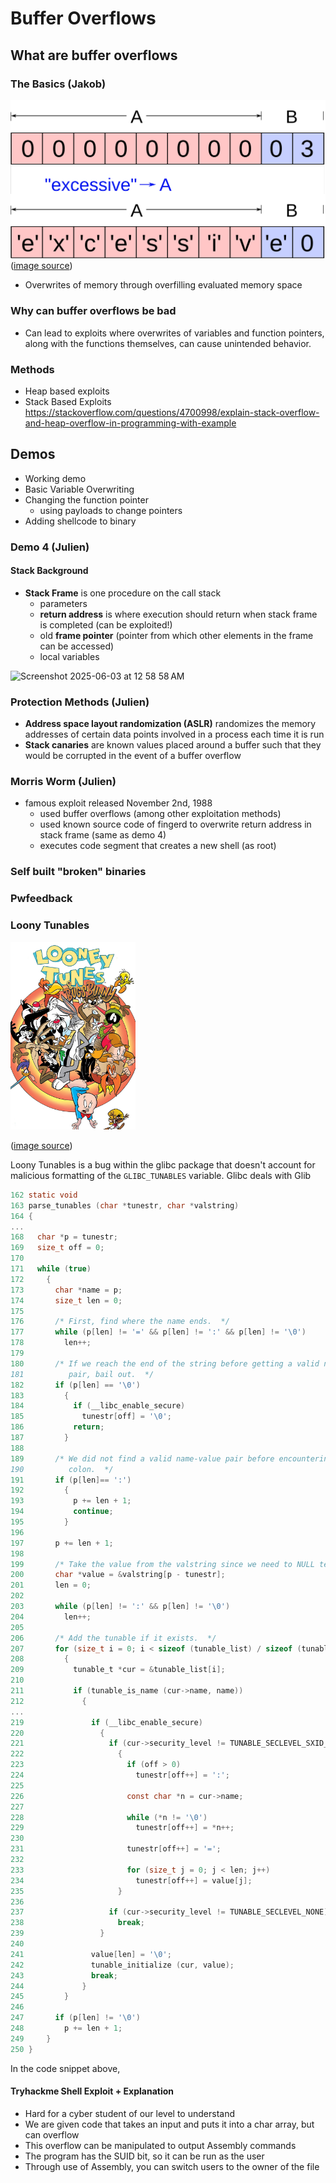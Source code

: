 # Buffer Overflows

## What are buffer overflows

### The Basics (Jakob)

![Buffer Overflow Introductory](figures/BufferOverflowIntroductory.png)
([image source](https://en.wikipedia.org/wiki/Buffer_overflow))

- Overwrites of memory through overfilling evaluated memory space

### Why can buffer overflows be bad

- Can lead to exploits where overwrites of variables and function pointers, along with the functions themselves, can cause unintended behavior.

### Methods

- Heap based exploits
- Stack Based Exploits 
https://stackoverflow.com/questions/4700998/explain-stack-overflow-and-heap-overflow-in-programming-with-example 

## Demos

- Working demo
- Basic Variable Overwriting
- Changing the function pointer
    - using payloads to change pointers
- Adding shellcode to binary

### Demo 4 (Julien)
#### Stack Background ####
- **Stack Frame** is one procedure on the call stack
  - parameters
  - **return address** is where execution should return when stack frame is completed (can be exploited!)
  - old **frame pointer** (pointer from which other elements in the frame can be accessed)
  - local variables
<img width="480" alt="Screenshot 2025-06-03 at 12 58 58 AM" src="https://github.com/user-attachments/assets/26003099-52c0-4365-a1f6-ca16e9dd5d81" />

### Protection Methods (Julien)

- **Address space layout randomization (ASLR)** randomizes the memory addresses of certain data points involved in a process each time it is run
- **Stack canaries** are known values placed around a buffer such that they would be corrupted in the event of a buffer overflow

### Morris Worm (Julien)

- famous exploit released November 2nd, 1988
    - used buffer overflows (among other exploitation methods)
    - used known source code of fingerd to overwrite return address in stack frame (same as demo 4)
    - executes code segment that creates a new shell (as root)

### Self built "broken" binaries

### Pwfeedback

### Loony Tunables

<img src="figures/LooneyTunes.png" alt="drawing" width="200"/>

([image source](https://www.imdb.com/title/tt8543208/))

Loony Tunables is a bug within the glibc package that doesn't account for malicious formatting of the `GLIBC_TUNABLES` variable. Glibc deals with Glib

```c
162 static void
163 parse_tunables (char *tunestr, char *valstring)
164 {
...
168   char *p = tunestr;
169   size_t off = 0;
170 
171   while (true)
172     {
173       char *name = p;
174       size_t len = 0;
175 
176       /* First, find where the name ends.  */
177       while (p[len] != '=' && p[len] != ':' && p[len] != '\0')
178         len++;
179 
180       /* If we reach the end of the string before getting a valid name-value
181          pair, bail out.  */
182       if (p[len] == '\0')
183         {
184           if (__libc_enable_secure)
185             tunestr[off] = '\0';
186           return;
187         }
188 
189       /* We did not find a valid name-value pair before encountering the
190          colon.  */
191       if (p[len]== ':')
192         {
193           p += len + 1;
194           continue;
195         }
196 
197       p += len + 1;
198 
199       /* Take the value from the valstring since we need to NULL terminate it.  */
200       char *value = &valstring[p - tunestr];
201       len = 0;
202 
203       while (p[len] != ':' && p[len] != '\0')
204         len++;
205 
206       /* Add the tunable if it exists.  */
207       for (size_t i = 0; i < sizeof (tunable_list) / sizeof (tunable_t); i++)
208         {
209           tunable_t *cur = &tunable_list[i];
210 
211           if (tunable_is_name (cur->name, name))
212             {
...
219               if (__libc_enable_secure)
220                 {
221                   if (cur->security_level != TUNABLE_SECLEVEL_SXID_ERASE)
222                     {
223                       if (off > 0)
224                         tunestr[off++] = ':';
225 
226                       const char *n = cur->name;
227 
228                       while (*n != '\0')
229                         tunestr[off++] = *n++;
230 
231                       tunestr[off++] = '=';
232 
233                       for (size_t j = 0; j < len; j++)
234                         tunestr[off++] = value[j];
235                     }
236 
237                   if (cur->security_level != TUNABLE_SECLEVEL_NONE)
238                     break;
239                 }
240 
241               value[len] = '\0';
242               tunable_initialize (cur, value);
243               break;
244             }
245         }
246 
247       if (p[len] != '\0')
248         p += len + 1;
249     }
250 }
```

In the code snippet above, 

#### Tryhackme Shell Exploit + Explanation

- Hard for a cyber student of our level to understand
- We are given code that takes an input and puts it into a char array, but can overflow
- This overflow can be manipulated to output Assembly commands
- The program has the SUID bit, so it can be run as the user
- Through use of Assembly, you can switch users to the owner of the file
